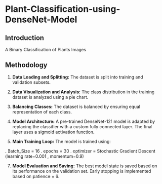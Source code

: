 # Plant-Classification-using-DenseNet-Model
 
## Introduction
A Binary Classification of Plants Images



## Methodology

1. **Data Loading and Splitting:**
   The dataset is split into training and validation subsets.

2. **Data Visualization and Analysis:**
   The class distribution in the training dataset is analyzed using a pie chart.

3. **Balancing Classes:**
   The dataset is balanced by ensuring equal representation of each class.

4. **Model Architecture:**
A pre-trained DenseNet-121 model is adapted by replacing the classifier with a custom fully connected layer.
The final layer uses a sigmoid activation function.

5. **Main Training Loop:**
The model is trained using:

. Batch_Size = 16
. epochs = 30
. optimizer = Stochastic Gradient Descent (learning rate=0.001 , momentum=0.9)


7. **Model Evaluation and Saving:**
The best model state is saved based on its performance on the validation set.
Early stopping is implemented based on patience = 6.


